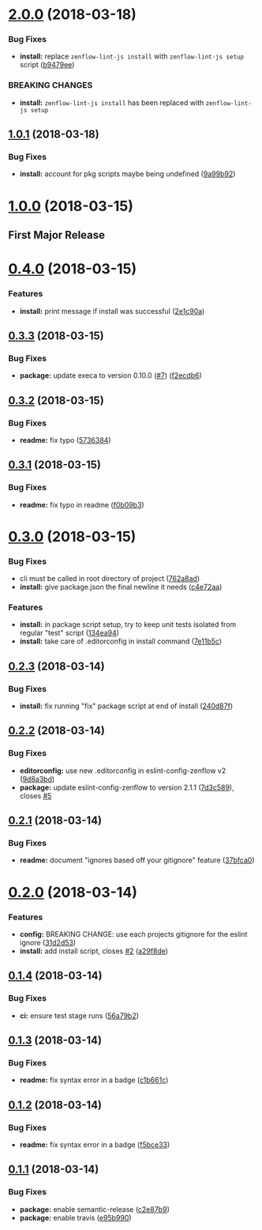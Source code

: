 <a name="2.0.0"></a>
# [2.0.0](https://github.com/zenflow/zenflow-lint-js/compare/v1.0.1...v2.0.0) (2018-03-18)


### Bug Fixes

* **install:** replace `zenflow-lint-js install` with `zenflow-lint-js setup` script ([b9479ee](https://github.com/zenflow/zenflow-lint-js/commit/b9479ee))


### BREAKING CHANGES

* **install:** `zenflow-lint-js install` has been replaced with `zenflow-lint-js setup`

<a name="1.0.1"></a>
## [1.0.1](https://github.com/zenflow/zenflow-lint-js/compare/v1.0.0...v1.0.1) (2018-03-18)


### Bug Fixes

* **install:** account for pkg scripts maybe being undefined ([9a99b92](https://github.com/zenflow/zenflow-lint-js/commit/9a99b92))

<a name="1.0.0"></a>
# [1.0.0](https://github.com/zenflow/zenflow-lint-js/compare/v0.4.0...v1.0.0) (2018-03-15)

## First Major Release

<a name="0.4.0"></a>
# [0.4.0](https://github.com/zenflow/zenflow-lint-js/compare/v0.3.3...v0.4.0) (2018-03-15)


### Features

* **install:** print message if install was successful ([2e1c90a](https://github.com/zenflow/zenflow-lint-js/commit/2e1c90a))

<a name="0.3.3"></a>
## [0.3.3](https://github.com/zenflow/zenflow-lint-js/compare/v0.3.2...v0.3.3) (2018-03-15)


### Bug Fixes

* **package:** update execa to version 0.10.0 ([#7](https://github.com/zenflow/zenflow-lint-js/issues/7)) ([f2ecdb6](https://github.com/zenflow/zenflow-lint-js/commit/f2ecdb6))

<a name="0.3.2"></a>
## [0.3.2](https://github.com/zenflow/zenflow-lint-js/compare/v0.3.1...v0.3.2) (2018-03-15)


### Bug Fixes

* **readme:** fix typo ([5736384](https://github.com/zenflow/zenflow-lint-js/commit/5736384))

<a name="0.3.1"></a>
## [0.3.1](https://github.com/zenflow/zenflow-lint-js/compare/v0.3.0...v0.3.1) (2018-03-15)


### Bug Fixes

* **readme:** fix typo in readme ([f0b09b3](https://github.com/zenflow/zenflow-lint-js/commit/f0b09b3))

<a name="0.3.0"></a>
# [0.3.0](https://github.com/zenflow/zenflow-lint-js/compare/v0.2.3...v0.3.0) (2018-03-15)


### Bug Fixes

* cli must be called in root directory of project ([762a8ad](https://github.com/zenflow/zenflow-lint-js/commit/762a8ad))
* **install:** give package.json the final newline it needs ([c4e72aa](https://github.com/zenflow/zenflow-lint-js/commit/c4e72aa))


### Features

* **install:** in package script setup, try to keep unit tests isolated from regular "test" script ([134ea94](https://github.com/zenflow/zenflow-lint-js/commit/134ea94))
* **install:** take care of .editorconfig in install command ([7e11b5c](https://github.com/zenflow/zenflow-lint-js/commit/7e11b5c))

<a name="0.2.3"></a>
## [0.2.3](https://github.com/zenflow/zenflow-lint-js/compare/v0.2.2...v0.2.3) (2018-03-14)


### Bug Fixes

* **install:** fix running "fix" package script at end of install ([240d87f](https://github.com/zenflow/zenflow-lint-js/commit/240d87f))

<a name="0.2.2"></a>
## [0.2.2](https://github.com/zenflow/zenflow-lint-js/compare/v0.2.1...v0.2.2) (2018-03-14)


### Bug Fixes

* **editorconfig:** use new .editorconfig in eslint-config-zenflow v2 ([9d8a3bd](https://github.com/zenflow/zenflow-lint-js/commit/9d8a3bd))
* **package:** update eslint-config-zenflow to version 2.1.1 ([7d3c589](https://github.com/zenflow/zenflow-lint-js/commit/7d3c589)), closes [#5](https://github.com/zenflow/zenflow-lint-js/issues/5)

<a name="0.2.1"></a>
## [0.2.1](https://github.com/zenflow/zenflow-lint-js/compare/v0.2.0...v0.2.1) (2018-03-14)


### Bug Fixes

* **readme:** document "ignores based off your gitignore" feature ([37bfca0](https://github.com/zenflow/zenflow-lint-js/commit/37bfca0))

<a name="0.2.0"></a>
# [0.2.0](https://github.com/zenflow/zenflow-lint-js/compare/v0.1.4...v0.2.0) (2018-03-14)


### Features

* **config:** BREAKING CHANGE: use each projects gitignore for the eslint ignore ([31d2d53](https://github.com/zenflow/zenflow-lint-js/commit/31d2d53))
* **install:** add install script, closes [#2](https://github.com/zenflow/zenflow-lint-js/issues/2) ([a29f8de](https://github.com/zenflow/zenflow-lint-js/commit/a29f8de))

<a name="0.1.4"></a>
## [0.1.4](https://github.com/zenflow/zenflow-lint-js/compare/v0.1.3...v0.1.4) (2018-03-14)


### Bug Fixes

* **ci:** ensure test stage runs ([56a79b2](https://github.com/zenflow/zenflow-lint-js/commit/56a79b2))

<a name="0.1.3"></a>
## [0.1.3](https://github.com/zenflow/zenflow-lint-js/compare/v0.1.2...v0.1.3) (2018-03-14)


### Bug Fixes

* **readme:** fix syntax error in a badge ([c1b661c](https://github.com/zenflow/zenflow-lint-js/commit/c1b661c))

<a name="0.1.2"></a>
## [0.1.2](https://github.com/zenflow/zenflow-lint-js/compare/v0.1.1...v0.1.2) (2018-03-14)


### Bug Fixes

* **readme:** fix syntax error in a badge ([f5bce33](https://github.com/zenflow/zenflow-lint-js/commit/f5bce33))

<a name="0.1.1"></a>
## [0.1.1](https://github.com/zenflow/zenflow-lint-js/compare/v0.1.0...v0.1.1) (2018-03-14)


### Bug Fixes

* **package:** enable semantic-release ([c2e87b9](https://github.com/zenflow/zenflow-lint-js/commit/c2e87b9))
* **package:** enable travis ([e95b990](https://github.com/zenflow/zenflow-lint-js/commit/e95b990))
